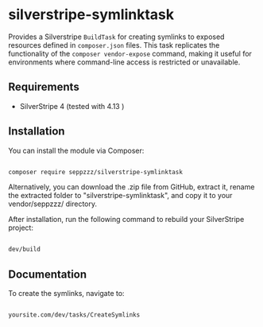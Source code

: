 # silverstripe-symlinktask

 Provides a Silverstripe `BuildTask` for creating symlinks to exposed resources defined in `composer.json` files. 
 This task replicates the functionality of the `composer vendor-expose` command, 
 making it useful for environments where command-line access is restricted or unavailable.
 
 
 
 ## Requirements

- SilverStripe 4 (tested with 4.13 )

## Installation

You can install the module via Composer:

```sh

composer require seppzzz/silverstripe-symlinktask

```

Alternatively, you can download the .zip file from GitHub, 
extract it, 
rename the extracted folder to "silverstripe-symlinktask", and copy it to your vendor/seppzzz/ directory.


After installation, run the following command to rebuild your SilverStripe project:

```sh

dev/build

```


## Documentation


To create the symlinks, navigate to:

```sh

yoursite.com/dev/tasks/CreateSymlinks

```
